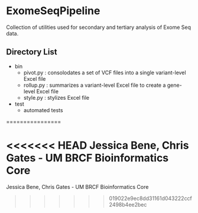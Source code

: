 ExomeSeqPipeline
================
Collection of utilities used for secondary and tertiary analysis of Exome Seq data.

## Directory List
* bin
  * pivot.py : consolodates a set of VCF files into a single variant-level Excel file
  * rollup.py : summarizes a variant-level Excel file to create a gene-level Excel file
  * style.py : stylizes Excel file
* test
  * automated tests
  
================

<<<<<<< HEAD
Jessica Bene, Chris Gates - 
UM BRCF Bioinformatics Core
=======
Jessica Bene, Chris Gates - UM BRCF Bioinformatics Core
>>>>>>> 019022e9ec8dd31161d043222ccf2498b4ee2bec
